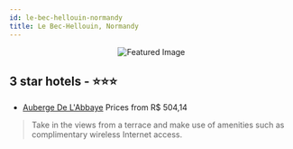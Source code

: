 ```yaml
---
id: le-bec-hellouin-normandy
title: Le Bec-Hellouin, Normandy
---
```


<center><img src="https://i.travelapi.com/hotels/4000000/3890000/3886000/3885979/0cb4c2ad_z.jpg" alt="Featured Image" /></center>


##  3 star hotels - ⭐️⭐️⭐️

-    [Auberge De L'Abbaye](https://us.hurb.com/hotels/le-bec-hellouin/auberge-de-l-abbaye-JNP-JP805224?cmp=18055) Prices from R$ 504,14
   > Take in the views from a terrace and make use of amenities such as complimentary wireless Internet access.
